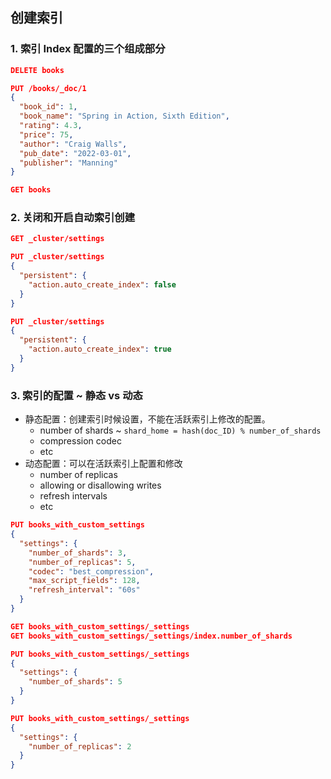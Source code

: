 ## 创建索引

### 1. 索引 Index 配置的三个组成部分

```json
DELETE books

PUT /books/_doc/1
{
  "book_id": 1,
  "book_name": "Spring in Action, Sixth Edition",
  "rating": 4.3,
  "price": 75,
  "author": "Craig Walls",
  "pub_date": "2022-03-01",
  "publisher": "Manning"
}

GET books
```

### 2. 关闭和开启自动索引创建

```json
GET _cluster/settings

PUT _cluster/settings
{
  "persistent": {
    "action.auto_create_index": false
  }
}

PUT _cluster/settings
{
  "persistent": {
    "action.auto_create_index": true
  }
}
```

### 3. 索引的配置 ~ 静态 vs 动态

- 静态配置：创建索引时候设置，不能在活跃索引上修改的配置。
  - number of shards ~ `shard_home = hash(doc_ID) % number_of_shards`
  - compression codec
  - etc
- 动态配置：可以在活跃索引上配置和修改
  - number of replicas
  - allowing or disallowing writes
  - refresh intervals
  - etc

```json
PUT books_with_custom_settings
{
  "settings": {
    "number_of_shards": 3,
    "number_of_replicas": 5,
    "codec": "best_compression",
    "max_script_fields": 128,
    "refresh_interval": "60s"
  }
}

GET books_with_custom_settings/_settings
GET books_with_custom_settings/_settings/index.number_of_shards

PUT books_with_custom_settings/_settings
{
  "settings": {
    "number_of_shards": 5
  }
}

PUT books_with_custom_settings/_settings
{
  "settings": {
    "number_of_replicas": 2
  }
}
```
